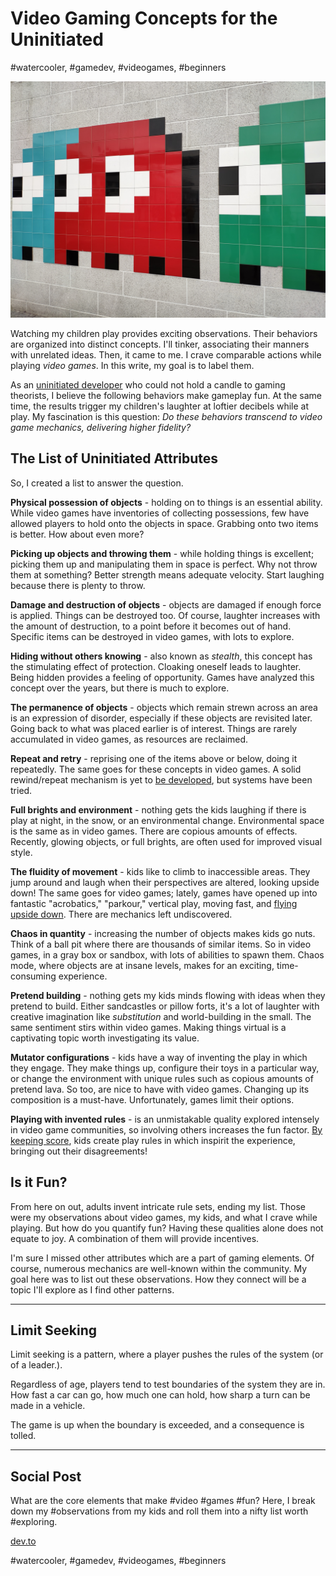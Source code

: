 # Video Gaming Concepts for the Uninitiated
#watercooler, #gamedev, #videogames, #beginners

![Photo by shark ovski on Unsplash](images/67-01.jpeg)

Watching my children play provides exciting observations. Their behaviors are organized into distinct concepts. I'll tinker, associating their manners with unrelated ideas. Then, it came to me. I crave comparable actions while playing *video games*. In this write, my goal is to label them.

As an [uninitiated developer](https://medium.com/super-jump/building-a-popular-half-life-mod-during-the-rise-of-counter-strike-fec6a5b9fd8f?sk=6d1427b3f1d832df06bd5b07aaa456bb) who could not hold a candle to gaming theorists, I believe the following behaviors make gameplay fun. At the same time, the results trigger my children's laughter at loftier decibels while at play. My fascination is this question: *Do these behaviors transcend to video game mechanics, delivering higher fidelity?*

## The List of Uninitiated Attributes

So, I created a list to answer the question.

**Physical possession of objects** - holding on to things is an essential ability. While video games have inventories of collecting possessions, few have allowed players to hold onto the objects in space. Grabbing onto two items is better. How about even more?

**Picking up objects and throwing them** - while holding things is excellent; picking them up and manipulating them in space is perfect. Why not throw them at something? Better strength means adequate velocity. Start laughing because there is plenty to throw.

**Damage and destruction of objects** - objects are damaged if enough force is applied. Things can be destroyed too. Of course, laughter increases with the amount of destruction, to a point before it becomes out of hand. Specific items can be destroyed in video games, with lots to explore.

**Hiding without others knowing** - also known as *stealth*, this concept has the stimulating effect of protection. Cloaking oneself leads to laughter. Being hidden provides a feeling of opportunity. Games have analyzed this concept over the years, but there is much to explore.

**The permanence of objects** - objects which remain strewn across an area is an expression of disorder, especially if these objects are revisited later. Going back to what was placed earlier is of interest. Things are rarely accumulated in video games, as resources are reclaimed.

**Repeat and retry** - reprising one of the items above or below, doing it repeatedly. The same goes for these concepts in video games. A solid rewind/repeat mechanism is yet to [be developed](https://frictionalgames.com/2011-11-the-problem-of-repetition/), but systems have been tried.

**Full brights and environment** - nothing gets the kids laughing if there is play at night, in the snow, or an environmental change. Environmental space is the same as in video games. There are copious amounts of effects. Recently, glowing objects, or full brights, are often used for improved visual style.
  
**The fluidity of movement** - kids like to climb to inaccessible areas. They jump around and laugh when their perspectives are altered, looking upside down! The same goes for video games; lately, games have opened up into fantastic "acrobatics," "parkour," vertical play, moving fast, and [flying upside down](https://medium.com/@solidi/read-these-5-passionate-software-engineering-books-this-holiday-6c6ad8fbd211). There are mechanics left undiscovered.

**Chaos in quantity** - increasing the number of objects makes kids go nuts. Think of a ball pit where there are thousands of similar items. So in video games, in a gray box or sandbox, with lots of abilities to spawn them. Chaos mode, where objects are at insane levels, makes for an exciting, time-consuming experience.

**Pretend building** - nothing gets my kids minds flowing with ideas when they pretend to build. Either sandcastles or pillow forts, it's a lot of laughter with creative imagination like *substitution* and world-building in the small. The same sentiment stirs within video games. Making things virtual is a captivating topic worth investigating its value.

**Mutator configurations** - kids have a way of inventing the play in which they engage. They make things up, configure their toys in a particular way, or change the environment with unique rules such as copious amounts of pretend lava. So too, are nice to have with video games. Changing up its composition is a must-have. Unfortunately, games limit their options.

**Playing with invented rules** - is an unmistakable quality explored intensely in video game communities, so involving others increases the fun factor. [By keeping score](https://dev.to/solidi/five-more-minutes-5b7d), kids create play rules in which inspirit the experience, bringing out their disagreements!

## Is it Fun?

From here on out, adults invent intricate rule sets, ending my list. Those were my observations about video games, my kids, and what I crave while playing. But how do you quantify fun? Having these qualities alone does not equate to joy. A combination of them will provide incentives.

I'm sure I missed other attributes which are a part of gaming elements. Of course, numerous mechanics are well-known within the community. My goal here was to list out these observations. How they connect will be a topic I'll explore as I find other patterns.

---

## Limit Seeking

Limit seeking is a pattern, where a player pushes the rules of the system (or of a leader.).

Regardless of age, players tend to test boundaries of the system they are in. How fast a car can go, how much one can hold, how sharp a turn can be made in a vehicle.

The game is up when the boundary is exceeded, and a consequence is tolled.

---

## Social Post

What are the core elements that make #video #games #fun? Here, I break down my #observations from my kids and roll them into a nifty list worth #exploring.

[dev.to](https://dev.to/solidi/video-gaming-concepts-for-the-uninitiated-4k8m)

#watercooler, #gamedev, #videogames, #beginners
